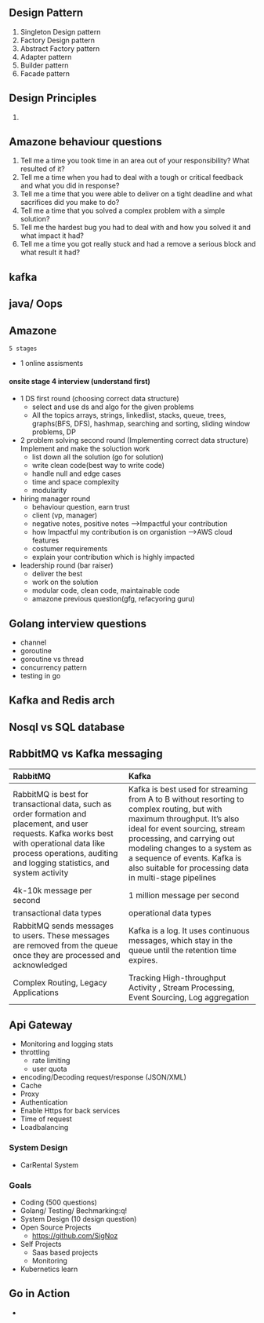 ## Design Pattern
1. Singleton Design pattern
2. Factory Design pattern
3. Abstract Factory pattern
4. Adapter pattern 
5. Builder pattern
6. Facade pattern

## Design Principles
1. 

## Amazone behaviour questions
1. Tell me a time you took time in an area out of your responsibility? What resulted of it?
2. Tell me a time when you had to deal with a tough or critical feedback and what you did in response?
3. Tell me a time that you were able to deliver on a tight deadline and what sacrifices did you make to do?
4. Tell me a time that you solved a complex problem with a simple solution?
5. Tell me the hardest bug you had to deal with and how you solved it and what impact it had?
6. Tell me a time you got really stuck and had a remove a serious block and what result it had?

## kafka 








## java/ Oops



## Amazone 
    5 stages
- 1 online assisments
#### onsite stage 4 interview (understand first)
- 1 DS first round (choosing correct data structure)
    - select and use ds and algo for the given problems
    - All the topics arrays, strings, linkedlist, stacks, queue, trees, graphs(BFS, DFS), hashmap, searching and sorting, sliding window problems, DP
- 2 problem solving second round (Implementing correct data structure)
    Implement and make the soluction work
    - list down all the solution (go for solution)
    - write clean code(best way to write code)
    - handle null and edge cases
    - time and space complexity
    - modularity
- hiring manager round
    - behaviour question, earn trust
    - client (vp, manager)
    - negative notes, positive notes -->Impactful your contribution
    - how Impactful my contribution is on organistion -->AWS cloud features
    - costumer requirements
    - explain your contribution which is highly impacted
- leadership round (bar raiser)
    - deliver the best
    - work on the solution
    - modular code, clean code, maintainable code
    - amazone previous question(gfg, refacyoring guru)


## Golang interview questions
- channel
- goroutine
- goroutine vs thread
- concurrency pattern
- testing in go


## Kafka and Redis arch


## Nosql vs SQL database

## RabbitMQ vs Kafka messaging 

|  RabbitMQ    |  Kafka |
| :---          | :--- |
| RabbitMQ is best for transactional data, such as order formation and placement, and user requests. Kafka works best with operational data like process operations, auditing and logging statistics, and system activity | Kafka is best used for streaming from A to B without resorting to complex routing, but with maximum throughput. It’s also ideal for event sourcing, stream processing, and carrying out modeling changes to a system as a sequence of events. Kafka is also suitable for processing data in multi-stage pipelines |
| 4k-10k message per second | 1 million message per second |
|transactional data types | operational data types |
| RabbitMQ sends messages to users. These messages are removed from the queue once they are processed and acknowledged | Kafka is a log. It uses continuous messages, which stay in the queue until the retention time expires.|
| Complex Routing, Legacy Applications |Tracking High-throughput Activity , Stream Processing, Event Sourcing, Log aggregation|





## Api Gateway 
- Monitoring and logging stats 
- throttling
    - rate limiting
    - user quota
- encoding/Decoding request/response (JSON/XML)
- Cache
- Proxy
- Authentication
- Enable Https for back services
- Time of request
- Loadbalancing 



### System Design
- CarRental System


### Goals
- Coding (500 questions)
- Golang/ Testing/ Bechmarking:q!
- System Design (10 design question)
- Open Source Projects
    - https://github.com/SigNoz
- Self Projects
    - Saas based projects
    - Monitoring 
- Kubernetics learn


## Go in Action
- 